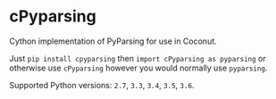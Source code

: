 # cPyparsing

Cython implementation of PyParsing for use in Coconut.

Just `pip install cpyparsing` then `import cPyparsing as pyparsing` or otherwise use `cPyparsing` however you would normally use `pyparsing`.

Supported Python versions: `2.7`, `3.3`, `3.4`, `3.5`, `3.6`.
